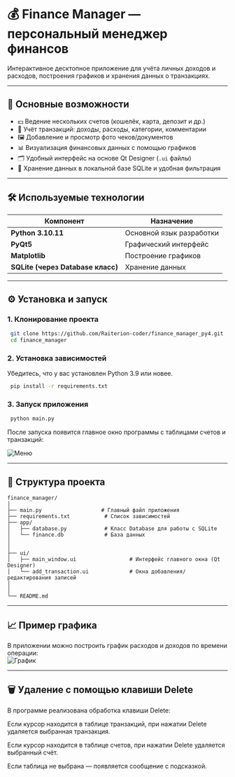 ﻿# 💰 Finance Manager — персональный менеджер финансов

Интерактивное десктопное приложение для учёта личных доходов и расходов, построения графиков и хранения данных о транзакциях.  

---

## 🚀 Основные возможности

- 💵 Ведение нескольких счетов (кошелёк, карта, депозит и др.)
- 🧾 Учёт транзакций: доходы, расходы, категории, комментарии
- 🖼️ Добавление и просмотр фото чеков/документов
- 📊 Визуализация финансовых данных с помощью графиков
- 🗂️ Удобный интерфейс на основе Qt Designer (`.ui` файлы)
- 💾 Хранение данных в локальной базе SQLite и удобная фильтрация
 
---
  
## 🛠️ Используемые технологии 

| Компонент                         | Назначение |
|-----------------------------------|-------------|
| **Python 3.10.11**                | Основной язык разработки |
| **PyQt5**                         | Графический интерфейс |
| **Matplotlib**                    | Построение графиков |
| **SQLite (через Database класс)** | Хранение данных |

---

## ⚙️ Установка и запуск
 
### 1. Клонирование проекта
```bash
 git clone https://github.com/Raiterion-coder/finance_manager_py4.git
 cd finance_manager
```

### 2. Установка зависимостей
Убедитесь, что у вас установлен Python 3.9 или новее.
```bash
 pip install -r requirements.txt
```

### 3. Запуск приложения
```bash
 python main.py
```

После запуска появится главное окно программы с таблицами счетов и транзакций:

![Меню](https://i.imgur.com/KuH9dTS.png)

---

## 📁 Структура проекта

```
finance_manager/
│
├── main.py                   # Главный файл приложения
├── requirements.txt           # Список зависимостей
├── app/
│   ├── database.py            # Класс Database для работы с SQLite
│   └── finance.db             # База данных
│   
│
├── ui/
│   ├── main_window.ui                 # Интерфейс главного окна (Qt Designer)
│   └── add_transaction.ui             # Окна добавления/редактирования записей
│
│
└── README.md
```

---

## 📈 Пример графика

В приложении можно построить график расходов и доходов по времени операции:  
![График](https://i.imgur.com/pNI0Rp9.png)

---

## 🗑️ Удаление с помощью клавиши Delete

В программе реализована обработка клавиши Delete:

Если курсор находится в таблице транзакций, при нажатии Delete удаляется выбранная транзакция.

Если курсор находится в таблице счетов, при нажатии Delete удаляется выбранный счёт.

Если таблица не выбрана — появляется сообщение с подсказкой.






